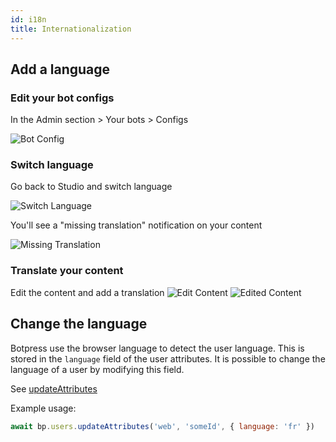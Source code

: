 ```yaml
---
id: i18n
title: Internationalization
---
```


## Add a language

### Edit your bot configs

In the Admin section > Your bots > Configs

![Bot Config](/assets/i18n-configs.png)

### Switch language

Go back to Studio and switch language

![Switch Language](/assets/i18n-switch-lang.png)

You'll see a "missing translation" notification on your content

![Missing Translation](/assets/i18n-missing-translation.png)

### Translate your content

Edit the content and add a translation
![Edit Content](/assets/i18n-edit-content.png)
![Edited Content](/assets/i18n-edited-content.png)

## Change the language

Botpress use the browser language to detect the user language. This is stored in the `language` field of the user attributes. It is possible to change the language of a user by modifying this field.

See [updateAttributes](https://botpress.com/reference/modules/_botpress_sdk_.users.html#updateattributes)

Example usage:

```js
await bp.users.updateAttributes('web', 'someId', { language: 'fr' })
```
